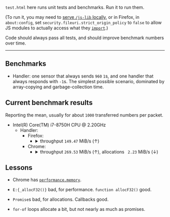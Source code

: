 `test.html` here runs unit tests and benchmarks. Run it to run them.

(To run it, you may need to [serve `/js-lib` ](https://www.npmjs.com/package/http-server)[locally](https://developer.mozilla.org/en-US/docs/Learn/Common_questions/set_up_a_local_testing_server), or in Firefox, in `about:config`, set `security.fileuri.strict_origin_policy` to `false` to allow JS modules to actually access what they [`import`](https://developer.mozilla.org/en-US/docs/Web/JavaScript/Reference/Statements/import).)

Code should always pass all tests, and should improve benchmark numbers over time.

---

## Benchmarks

- Handler: one sensor that always sends `960` `1`s, and one handler that always responds with `-1`s. The simplest possible scenario, dominated by array-copying and garbage-collection time.

## Current benchmark results

Reporting the mean, usually for about `1000` transferred numbers per packet.

- Intel(R) Core(TM) i7-8750H CPU @ 2.20GHz
    - Handler:
        - Firefox:
            - <details><summary>throughput <code>149.47</code> MiB/s (↑)</summary><textarea readonly>{"Handler: simultaneous steps":[1,1,1,1,1,1,1,1,1,1],"Handler: step processed data, values":[960,1920,2880,3840,4800,5760,6720,7680,8640,9600],"Handler: throughput, bytes/s":[156732776.19,224178555.02,219678606.78,232630245.52,247700313.94,260806358.86,267804259.4,268968967.16,224425665.5,236281398.63]}</textarea></details>
        - Chrome:
            - <details><summary>throughput <code>269.53</code> MiB/s (↑), allocations <code> 2.23</code> MiB/s (↓)</summary><textarea readonly>{"Handler: simultaneous steps":[1,1,1,1,1,1,1,1,1,1],"Handler: step processed data, values":[960,1920,2880,3840,4800,5760,6720,7680,8640,9600],"Handler: throughput, bytes/s":[282620133.46,399673983.06,475995719.95,523101943.34,547517998.98,573855195.11,592481823.9,612028460.51,620438791.99,627211231.18],"Handler: allocations, bytes/s":[2334897.29,5254187.94,4995715.23,5121319.35,2406621.44,3609019.36,4607187.94,3952371.38,2925589.37,2616792.3]}</textarea></details>

## Lessons

- Chrome has [`performance.memory`](https://developer.mozilla.org/en-US/docs/Web/API/Performance/memory).

- `E:{_allocF32()}` bad, for performance. `function allocF32()` good.

- `Promise`s bad, for allocations. Callbacks good.

- `for-of` loops allocate a bit, but not nearly as much as promises.